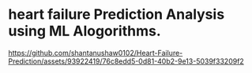 # heart failure Prediction Analysis using ML Alogorithms.


https://github.com/shantanushaw0102/Heart-Failure-Prediction/assets/93922419/76c8edd5-0d81-40b2-9e13-5039f33209f2

